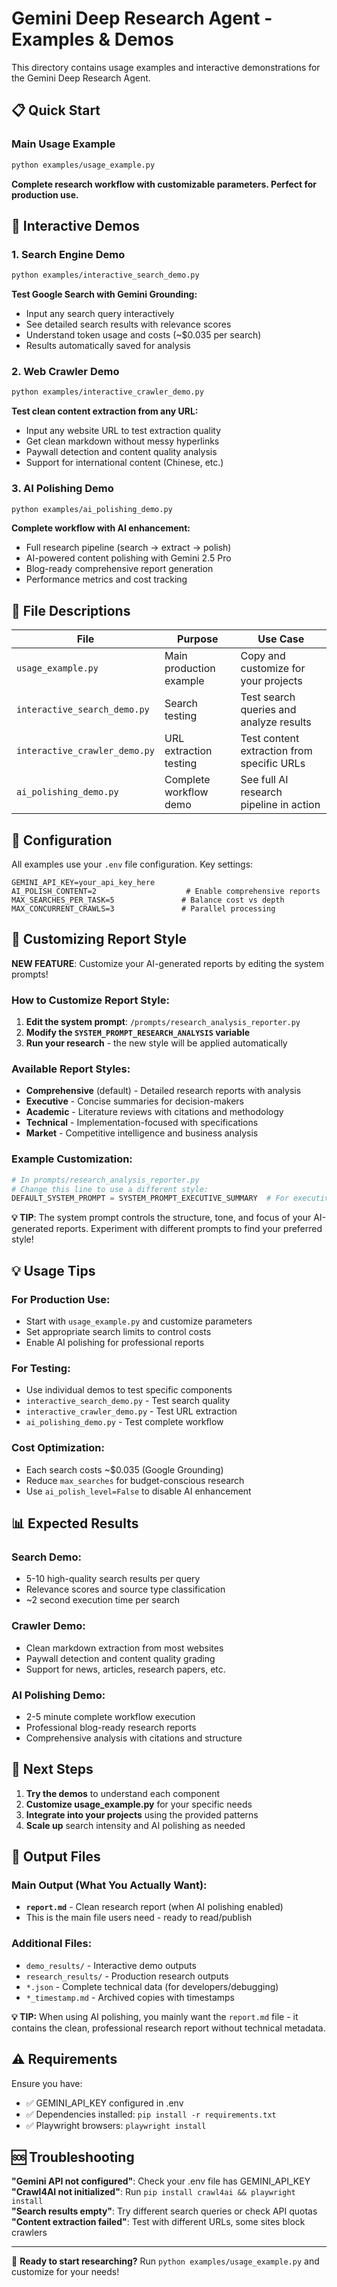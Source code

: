 # Gemini Deep Research Agent - Examples & Demos

This directory contains usage examples and interactive demonstrations for the Gemini Deep Research Agent.

## 📋 Quick Start

### Main Usage Example
```bash
python examples/usage_example.py
```
**Complete research workflow with customizable parameters. Perfect for production use.**

## 🧪 Interactive Demos

### 1. Search Engine Demo
```bash
python examples/interactive_search_demo.py
```
**Test Google Search with Gemini Grounding:**
- Input any search query interactively
- See detailed search results with relevance scores  
- Understand token usage and costs (~$0.035 per search)
- Results automatically saved for analysis

### 2. Web Crawler Demo  
```bash
python examples/interactive_crawler_demo.py
```
**Test clean content extraction from any URL:**
- Input any website URL to test extraction quality
- Get clean markdown without messy hyperlinks
- Paywall detection and content quality analysis
- Support for international content (Chinese, etc.)

### 3. AI Polishing Demo
```bash
python examples/ai_polishing_demo.py
```
**Complete workflow with AI enhancement:**
- Full research pipeline (search → extract → polish)
- AI-powered content polishing with Gemini 2.5 Pro
- Blog-ready comprehensive report generation
- Performance metrics and cost tracking

## 📁 File Descriptions

| File | Purpose | Use Case |
|------|---------|----------|
| `usage_example.py` | Main production example | Copy and customize for your projects |
| `interactive_search_demo.py` | Search testing | Test search queries and analyze results |  
| `interactive_crawler_demo.py` | URL extraction testing | Test content extraction from specific URLs |
| `ai_polishing_demo.py` | Complete workflow demo | See full AI research pipeline in action |

## 🔧 Configuration

All examples use your `.env` file configuration. Key settings:

```env
GEMINI_API_KEY=your_api_key_here
AI_POLISH_CONTENT=2                    # Enable comprehensive reports
MAX_SEARCHES_PER_TASK=5               # Balance cost vs depth
MAX_CONCURRENT_CRAWLS=3               # Parallel processing
```

## 🎨 Customizing Report Style

**NEW FEATURE**: Customize your AI-generated reports by editing the system prompts!

### How to Customize Report Style:
1. **Edit the system prompt**: `/prompts/research_analysis_reporter.py`
2. **Modify the `SYSTEM_PROMPT_RESEARCH_ANALYSIS` variable**
3. **Run your research** - the new style will be applied automatically

### Available Report Styles:
- **Comprehensive** (default) - Detailed research reports with analysis
- **Executive** - Concise summaries for decision-makers
- **Academic** - Literature reviews with citations and methodology  
- **Technical** - Implementation-focused with specifications
- **Market** - Competitive intelligence and business analysis

### Example Customization:
```python
# In prompts/research_analysis_reporter.py
# Change this line to use a different style:
DEFAULT_SYSTEM_PROMPT = SYSTEM_PROMPT_EXECUTIVE_SUMMARY  # For executive style
```

**💡 TIP**: The system prompt controls the structure, tone, and focus of your AI-generated reports. Experiment with different prompts to find your preferred style!

## 💡 Usage Tips

### For Production Use:
- Start with `usage_example.py` and customize parameters
- Set appropriate search limits to control costs
- Enable AI polishing for professional reports

### For Testing:
- Use individual demos to test specific components
- `interactive_search_demo.py` - Test search quality
- `interactive_crawler_demo.py` - Test URL extraction
- `ai_polishing_demo.py` - Test complete workflow

### Cost Optimization:
- Each search costs ~$0.035 (Google Grounding)
- Reduce `max_searches` for budget-conscious research
- Use `ai_polish_level=False` to disable AI enhancement

## 📊 Expected Results

### Search Demo:
- 5-10 high-quality search results per query
- Relevance scores and source type classification
- ~2 second execution time per search

### Crawler Demo:  
- Clean markdown extraction from most websites
- Paywall detection and content quality grading
- Support for news, articles, research papers, etc.

### AI Polishing Demo:
- 2-5 minute complete workflow execution
- Professional blog-ready research reports
- Comprehensive analysis with citations and structure

## 🚀 Next Steps

1. **Try the demos** to understand each component
2. **Customize usage_example.py** for your specific needs  
3. **Integrate into your projects** using the provided patterns
4. **Scale up** search intensity and AI polishing as needed

## 📝 Output Files

### Main Output (What You Actually Want):
- **`report.md`** - Clean research report (when AI polishing enabled)
- This is the main file users need - ready to read/publish

### Additional Files:
- `demo_results/` - Interactive demo outputs  
- `research_results/` - Production research outputs
- `*.json` - Complete technical data (for developers/debugging)
- `*_timestamp.md` - Archived copies with timestamps

**💡 TIP:** When using AI polishing, you mainly want the `report.md` file - it contains the clean, professional research report without technical metadata.

## ⚠️ Requirements

Ensure you have:
- ✅ GEMINI_API_KEY configured in .env
- ✅ Dependencies installed: `pip install -r requirements.txt`  
- ✅ Playwright browsers: `playwright install`

## 🆘 Troubleshooting

**"Gemini API not configured"**: Check your .env file has GEMINI_API_KEY  
**"Crawl4AI not initialized"**: Run `pip install crawl4ai && playwright install`  
**"Search results empty"**: Try different search queries or check API quotas  
**"Content extraction failed"**: Test with different URLs, some sites block crawlers  

---

🔬 **Ready to start researching?** Run `python examples/usage_example.py` and customize for your needs!